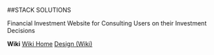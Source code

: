 ##STACK SOLUTIONS

Financial Investment Website for Consulting Users on their Investment Decisions

**Wiki**
    [Wiki Home](Project%20Docs/Wiki/Home)
    [Design (Wiki)](Project%20Docs/Wiki/Design)
